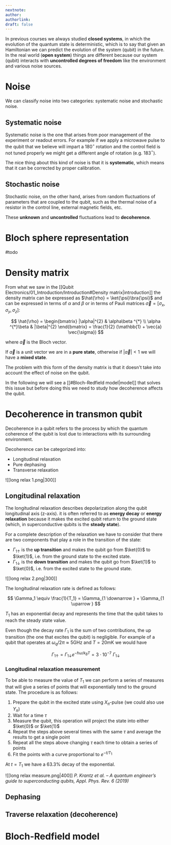 ```yaml
---
nextnote: 
author: 
authorlink: 
draft: false
---
```

In previous courses we always studied **closed systems**, in which the evolution of the quantum state is deterministic, which is to say that given an Hamiltonian we can predict the evolution of the system (qubit) in the future.
In the real world (**open system**) things are different because our system (qubit) interacts with **uncontrolled degrees of freedom** like the environment and various noise sources.

# Noise

We can classify noise into two categories: systematic noise and stochastic noise.

## Systematic noise

Systematic noise is the one that arises from poor management of the experiment or readout errors. For example if we apply a microwave pulse to the qubit that we believe will impart a 180$^{\circ}$ rotation and the control field is not tuned properly we might get a different angle of rotation (e.g. 183$^{\circ}$).

The nice thing about this kind of noise is that it is **systematic**, which means that it can be corrected by proper calibration.

## Stochastic noise

Stochastic noise, on the other hand, arises from random fluctuations of parameters that are coupled to the qubit, such as the thermal noise of a resistor in the control line, external magnetic fields, etc.

These **unknown** and **uncontrolled** fluctuations lead to **decoherence**.

# Bloch sphere representation

#todo 
# Density matrix

From what we saw in the [[Qubit Electronics/01_Introduction/Introduction#Density matrix|introduction]] the density matrix can be expressed as $\hat{\rho} = \ket{\psi}\bra{\psi}$ and can be expressed in terms of $\alpha$ and $\beta$ or in terms of Pauli matrices $\vec{\sigma} = [\sigma_x, \sigma_y, \sigma_z]$: 

$$
\hat{\rho} = \begin{bmatrix}
|\alpha|^{2} & \alpha\beta ^{*} \\
\alpha ^{*}\beta & |\beta|^{2}
\end{bmatrix} = \frac{1}{2} (\mathbb{1} + \vec{a} \vec{\sigma})
$$

where $\vec{a}$ is the Bloch vector.

If $\vec{a}$ is a unit vector we are in a **pure state**, otherwise if $|\vec{a}| < 1$ we will have a **mixed state**.

The problem with this form of the density matrix is that it doesn't take into account the effect of noise on the qubit.

In the following we will see a [[#Bloch-Redfield model|model]] that solves this issue but before doing this we need to study how decoherence affects the qubit.

# Decoherence in transmon qubit

Decoherence in a qubit refers to the process by which the quantum coherence of the qubit is lost due to interactions with its surrounding environment.

Decoherence can be categorized into:

- Longitudinal relaxation
- Pure dephasing
- Transverse relaxation

![[long relax 1.png|300]]

## Longitudinal relaxation

The longitudinal relaxation describes depolarization along the qubit longitudinal axis (z-axis). it is often referred to as **energy decay** or **energy relaxation** because it makes the excited qubit return to the ground state (which, in superconductive qubits is the **steady state**).

For a complete description of the relaxation we have to consider that there are two components that play a role in the transition of the state:

- $\Gamma_{1 \uparrow}$ is the **up transition** and makes the qubit go from $\ket{0}$ to $\ket{1}$, i.e. from the ground state to the excited state.
-  $\Gamma_{1 \downarrow}$ is the **down transition** and makes the qubit go from $\ket{1}$ to $\ket{0}$, i.e. from the excited state to the ground state.

![[long relax 2.png|300]]

The longitudinal relaxation rate is defined as follows: 

$$
\Gamma_1 \equiv \frac{1}{T_1} = \Gamma_{1 \downarrow } + \Gamma_{1 \uparrow }
$$

$T_1$ has an exponential decay and represents the time that the qubit takes to reach the steady state value.

Even though the decay rate $\Gamma_1$ is the sum of two contributions, the up transition (the one that excites the qubit) is negligible. For example of a qubit that operates at $\omega_{q} / 2\pi \approx 5 \text{GHz}$ and $T = 20 \text{mK}$ we would have 

$$
\Gamma_{1 \uparrow } = \Gamma_{1 \downarrow } e^{ -\hbar\omega/k_{B}T } = 3 \cdot 10^{-7}  ~ \Gamma_{1 \downarrow }
$$

### Longitudinal relaxation measurement

To be able to measure the value of $T_1$ we can perform a series of measures that will give a series of points that will exponentially tend to the ground state. The procedure is as follows:

1) Prepare the qubit in the excited state using $X_{\pi}$-pulse (we could also use $Y_{\pi}$)
2) Wait for a time $\tau$
3) Measure the qubit, this operation will project the state into either $\ket{0}$ or $\ket{1}$
4) Repeat the steps above several times with the same $\tau$ and average the results to get a single point
5) Repeat all the steps above changing $\tau$ each time to obtain a series of points
6) Fit the points with a curve proportional to $e^{ -t / T_1 }$

At $t = T_1$ we have a $63.3\%$ decay of the exponential.

![[long relax measure.png|400]]
*P. Krantz et al. – A quantum engineer’s guide to superconducting qubits, Appl. Phys. Rev. 6 (2019)*

## Dephasing



## Traverse relaxation (decoherence)



# Bloch-Redfield model